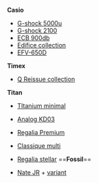   

**Casio**

- [G-shock 5000u](https://www.amazon.in/G-Shock-GW-5000U-1JF-Resistant-GW-5000-Shipped/dp/B098DGF6CM)
- [G-shock 2100](https://www.casio.com/in/watches/gshock/products/analog-digital/ga-2100/)
- [ECB 900db](https://www.flipkart.com/casio-ecb-900db-1bdr-analog-digital-watch-men/p/itmf827d0285938e?pid=WATFJWXYZPX75H4A&lid=LSTWATFJWXYZPX75H4ATLEVNS&marketplace=FLIPKART&q=watches+for+men&store=r18%2Ff13&srno=s_2_51&otracker=search&otracker1=search&fm=Search&iid=f55a9be8-6769-4aaf-a5f6-04c03f2190a2.WATFJWXYZPX75H4A.SEARCH&ppt=sp&ppn=sp&ssid=1cqvsqkvoq5o9xxc1720101873082&qH=959e134ef548e173)
- [Edifice collection](https://www.casio.com/in/watches/edifice/)
- [EFV-650D](https://www.flipkart.com/casio-efv-650d-3avudf-edifice-analog-watch-men/p/itm77b594d297ff2?pid=WATGWH8RGAANHNMY&lid=LSTWATGWH8RGAANHNMYFBRKIL&marketplace=FLIPKART&q=men+wrist+watches&store=r18%2Ff13&srno=s_1_20&otracker=AS_Query_HistoryAutoSuggest_4_0&otracker1=AS_Query_HistoryAutoSuggest_4_0&fm=Search&iid=fe26cbe6-242d-4133-ad96-56d743607249.WATGWH8RGAANHNMY.SEARCH&ppt=sp&ppn=sp&ssid=cezjia24y24vhatc1720104999488&qH=21074c52d6bfdb0b)

**Timex**

- [Q Reissue collection](https://shop.timexindia.com/collections/men-q-timex-reissue?uff_j7igan_tags=Men)

**Titan**

- [TItanium minimal](https://www.flipkart.com/titan-titanium-analog-watch-men/p/itm3e1e216ef3bdb?pid=WATGVJM8GTHNAGG6&lid=LSTWATGVJM8GTHNAGG6XRZNEB&marketplace=FLIPKART&q=watches+for+men&store=r18%2Ff13&srno=s_1_34&otracker=search&otracker1=search&fm=Search&iid=254f1001-5616-42bb-84e7-6e4550f43121.WATGVJM8GTHNAGG6.SEARCH&ppt=sp&ppn=sp&ssid=1cqvsqkvoq5o9xxc1720101873082&qH=959e134ef548e173)
- [Analog KD03](https://www.flipkart.com/titan-90090kd03-dm762-titan-quartet-analog-watch-men/p/itm4e8649cece5d6?pid=WATGN8A6G2CHGKME&lid=LSTWATGN8A6G2CHGKMERGRNDK&marketplace=FLIPKART&q=watches+for+men&store=r18%2Ff13&srno=s_2_61&otracker=search&otracker1=search&fm=Search&iid=f55a9be8-6769-4aaf-a5f6-04c03f2190a2.WATGN8A6G2CHGKME.SEARCH&ppt=sp&ppn=sp&ssid=1cqvsqkvoq5o9xxc1720101873082&qH=959e134ef548e173)
- [Regalia Premium](https://www.flipkart.com/titan-regalia-premium-analog-watch-men/p/itm4aa7b291255fd?pid=WATGMQNNBRK9GG76&lid=LSTWATGMQNNBRK9GG768MHHUD&marketplace=FLIPKART&q=watches+for+men&store=r18%2Ff13&srno=s_3_100&otracker=search&otracker1=search&fm=Search&iid=7ed82dd1-9686-430b-9a00-8d16fcbd5214.WATGMQNNBRK9GG76.SEARCH&ppt=sp&ppn=sp&ssid=1cqvsqkvoq5o9xxc1720101873082&qH=959e134ef548e173)
- [Classique multi](https://www.flipkart.com/titan-classique-slim-multifuction-analog-watch-men/p/itm154ff66735509?pid=WATGZ6SZYYXKWQN2&lid=LSTWATGZ6SZYYXKWQN2ONWJDR&marketplace=FLIPKART&q=watches+for+men&store=r18%2Ff13&srno=s_3_102&otracker=search&otracker1=search&fm=Search&iid=7ed82dd1-9686-430b-9a00-8d16fcbd5214.WATGZ6SZYYXKWQN2.SEARCH&ppt=sp&ppn=sp&ssid=1cqvsqkvoq5o9xxc1720101873082&qH=959e134ef548e173)
- [Regalia stellar](https://www.flipkart.com/titan-regallia-stellar-quartz-multifunction-analog-watch-men/p/itmdeb1b2b56f315?pid=WATGUC4G2Q3CCY2Y&lid=LSTWATGUC4G2Q3CCY2YBC9AEP&marketplace=FLIPKART&q=watches+for+men&store=r18%2Ff13&srno=s_3_101&otracker=search&otracker1=search&fm=Search&iid=7ed82dd1-9686-430b-9a00-8d16fcbd5214.WATGUC4G2Q3CCY2Y.SEARCH&ppt=sp&ppn=sp&ssid=1cqvsqkvoq5o9xxc1720101873082&qH=959e134ef548e173)
    ==**Fossil**==
    
- [Nate JR](https://www.amazon.in/Fossil-Nate-Chronograph-Black-Watch-JR1401/dp/B008AXYWHQ/ref=sr_1_301?crid=3LOS8XY43ODUF&dib=eyJ2IjoiMSJ9.g49mr9GGcvD1jjunoowQgZs1q5tLKu9BMpw5F223aMnpdoG72vU7Z-U4haEO1uQDAvxNYuiR9FLz_ik_YA6K_xAraSfiayc7UF-NHfn6hVMW-jYK4nnbaJdve1ar8fgzuYJzomZqL4vuQAka0lxicfxgCZkHkv_jgaLdicl8-RLyb1MyWn_tSj0nebzKiXikBHyiU4X4PcY6ZDnOwQOtTr6oMgGLZi2Q-B5WbEW_MUha3J-U3xNGSE_VKTrR3GeEQM0FqG6izV-IKvukc6JtoZVKxbF02NRkYB-aBWesSRs.rdKodDM0O6K8YCm8JZJC7yUEw3aAz4XgifpYlJUd7Gs&dib_tag=se&keywords=watches+for+men&qid=1721477948&refinements=p_123%3A179010%7C230208%7C230542%7C235696%7C258694&rnid=91049095031&s=watches&sprefix=watches%2Caps%2C773&sr=1-301) + [variant](https://www.amazon.in/Fossil-Nate-Chronograph-Grey-Watch-JR1437/dp/B009LSKPYI/ref=sr_1_341?crid=3LOS8XY43ODUF&dib=eyJ2IjoiMSJ9.t9s9iZ79cvFtvwrivSdt0jn8DUJXPfZ0hDXNAxfujJIKr31uN3_jJuW0-1nXe0nB9nlbtM5HpvyeQMRe6Ma1UV41jfIhoaO7eNY07fwmyF9GITi1xXwK0smFIuTy-Xe6nBC7CFp_o4CgGZKwVMkAw2n7ieatRoJqYmv7kxvpN2sAmdBo1sy_75KT549wPYIwNcIFdK77EcT-Vy2HJCxMlldCaR7Tr5f7P1T4M5f296ETS0rb79kpa5UmXwaAVbJKeQtqrKZfbr6ISfytKjf2c0R83Be5fqVeOGG6vkh7VY0.SPQulBWaIyXPaFes6WAc19C3bJgj-Iu0-f0RDXzisbI&dib_tag=se&keywords=watches+for+men&qid=1721478004&refinements=p_123%3A179010%7C230208%7C230542%7C235696%7C258694&rnid=91049095031&s=watches&sprefix=watches%2Caps%2C773&sr=1-341)